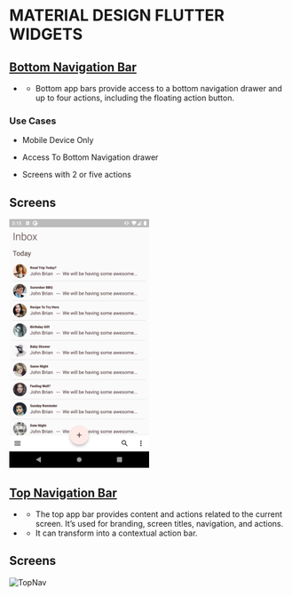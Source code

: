 # MATERIAL DESIGN FLUTTER WIDGETS

## [Bottom Navigation Bar](https://github.com/Njuguna-JohnBrian/Flutter-Widgets/tree/master/app_bar_bottom)

- - Bottom app bars provide access to a bottom navigation drawer and up to four actions, including the floating action button.

### Use Cases

- Mobile Device Only

- Access To Bottom Navigation drawer

- Screens with 2 or five actions

## Screens

<img alt="bottomNav" src="./app_bar_bottom/Screens/1.png" width="50%" height="auto"/>


## [Top Navigation Bar](https://github.com/Njuguna-JohnBrian/Flutter-Widgets/tree/master/app_bar_top)

- - The top app bar provides content and actions related to the current screen. It’s used for branding, screen titles, navigation, and actions.

- - It can transform into a contextual action bar.

## Screens

<img alt="TopNav" src="" width="50%" height="auto"/>